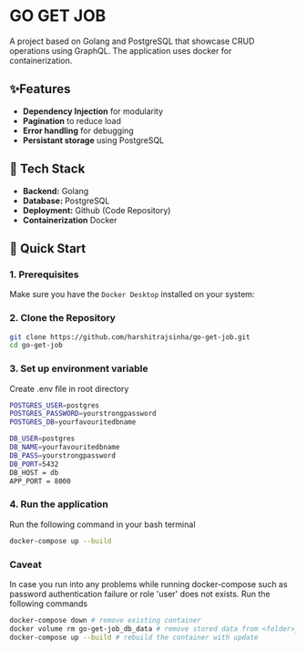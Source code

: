 # GO GET JOB

A project based on Golang and PostgreSQL that showcase CRUD operations using GraphQL. The application uses docker for containerization.

## ✨Features

- **Dependency Injection** for modularity
- **Pagination** to reduce load
- **Error handling** for debugging
- **Persistant storage** using PostgreSQL
<!-- - **API creation and consumption** using Golang and GraphQL -->

## 📌 Tech Stack

<!-- - 🖥️ **Frontend:** HTML, CSS, Golang -->

- **Backend:** Golang
- **Database:** PostgreSQL
- **Deployment:** Github (Code Repository)
- **Containerization** Docker

## 🚀 Quick Start

### 1. Prerequisites

Make sure you have the `Docker Desktop` installed on your system:

### 2. Clone the Repository

```bash
git clone https://github.com/harshitrajsinha/go-get-job.git
cd go-get-job
```

### 3. Set up environment variable

Create .env file in root directory

```bash
POSTGRES_USER=postgres
POSTGRES_PASSWORD=yourstrongpassword
POSTGRES_DB=yourfavouritedbname

DB_USER=postgres
DB_NAME=yourfavouritedbname
DB_PASS=yourstrongpassword
DB_PORT=5432
DB_HOST = db
APP_PORT = 8000
```

### 4. Run the application

Run the following command in your bash terminal

```bash
docker-compose up --build
```

### Caveat

In case you run into any problems while running docker-compose such as password authentication failure or role 'user' does not exists. Run the following commands

```bash
docker-compose down # remove existing container
docker volume rm go-get-job_db_data # remove stored data from <folder>_db_data
docker-compose up --build # rebuild the container with update
```
